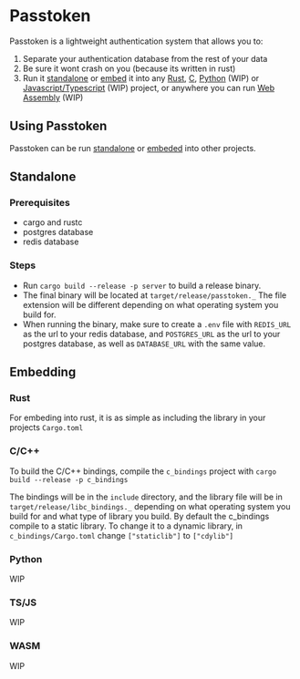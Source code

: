# Passtoken

Passtoken is a lightweight authentication system that allows you to:

1. Separate your authentication database from the rest of your data
2. Be sure it wont crash on you (because its written in rust)
3. Run it [standalone](#standalone) or [embed](#embedding) it into any [Rust](#rust), [C](#cc), [Python](#python) (WIP) or [Javascript/Typescript](#tsjs) (WIP) project, or anywhere you can run [Web Assembly](#wasm) (WIP)

## Using Passtoken

Passtoken can be run [standalone](#standalone) or [embeded](#embedding) into other projects.

## Standalone

### Prerequisites

- cargo and rustc
- postgres database
- redis database

### Steps

- Run `cargo build --release -p server` to build a release binary.
- The final binary will be located at `target/release/passtoken._` The file extension will be different depending on what operating system you build for.
- When running the binary, make sure to create a `.env` file with `REDIS_URL` as the url to your redis database, and `POSTGRES_URL` as the url to your postgres database, as well as `DATABASE_URL` with the same value.

## Embedding

### Rust

For embeding into rust, it is as simple as including the library in your projects `Cargo.toml`

### C/C++

To build the C/C++ bindings, compile the `c_bindings` project with `cargo build --release -p c_bindings`

The bindings will be in the `include` directory, and the library file will be in `target/release/libc_bindings._` depending on what operating system you build for and what type of library you build. By default the c_bindings compile to a static library. To change it to a dynamic library, in `c_bindings/Cargo.toml` change `["staticlib"]` to `["cdylib"]`

### Python

WIP

### TS/JS

WIP

### WASM

WIP
